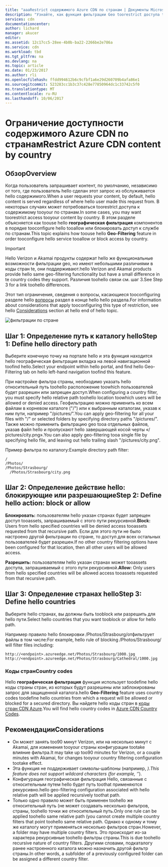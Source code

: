 ```yaml
---
title: "aaaRestrict содержимого Azure CDN по странам | Документы Microsoft"
description: "Узнайте, как функция фильтрации Geo toorestrict доступа tooyour Azure CDN содержимого с помощью hello."
services: cdn
documentationcenter: 
author: lichard
manager: akucer
editor: 
ms.assetid: 12c17cc5-28ee-4b0b-ba22-2266be2e786a
ms.service: cdn
ms.workload: tbd
ms.tgt_pltfrm: na
ms.devlang: na
ms.topic: article
ms.date: 01/23/2017
ms.author: rli
ms.openlocfilehash: ffdd994612b6c9cfbf1a6e29d260709b4afa86e1
ms.sourcegitcommit: 523283cc1b3c37c428e77850964dc1c33742c5f0
ms.translationtype: MT
ms.contentlocale: ru-RU
ms.lasthandoff: 10/06/2017
---
```

# <a name="restrict-azure-cdn-content-by-country"></a><span data-ttu-id="cbf4a-103">Ограничение доступности содержимого Azure CDN по странам</span><span class="sxs-lookup"><span data-stu-id="cbf4a-103">Restrict Azure CDN content by country</span></span>

## <a name="overview"></a><span data-ttu-id="cbf4a-104">Обзор</span><span class="sxs-lookup"><span data-stu-id="cbf4a-104">Overview</span></span>
<span data-ttu-id="cbf4a-105">Когда пользователь запрашивает контент, по умолчанию, независимо от того, где пользователь hello сделан этот запрос из обслуживается hello содержимого.</span><span class="sxs-lookup"><span data-stu-id="cbf4a-105">When a user requests your content, by default, hello content is served regardless of where hello user made this request from.</span></span> <span data-ttu-id="cbf4a-106">В некоторых случаях может потребоваться toorestrict доступа к содержимому tooyour по странам.</span><span class="sxs-lookup"><span data-stu-id="cbf4a-106">In some cases, you may want toorestrict access tooyour content by country.</span></span> <span data-ttu-id="cbf4a-107">В этом разделе объясняется как toouse hello **географическая фильтрация** компонентов в порядке tooconfigure hello tooallow или блокировать доступ к службе по странам.</span><span class="sxs-lookup"><span data-stu-id="cbf4a-107">This topic explains how toouse hello **Geo-Filtering** feature in order tooconfigure hello service tooallow or block access by country.</span></span>

> [!IMPORTANT]
> <span data-ttu-id="cbf4a-108">Hello Verizon и Akamai продукты содержат hello же функциональные возможности фильтрации geo, но имеют небольшими различиями в коды стран te, они поддерживают.</span><span class="sxs-lookup"><span data-stu-id="cbf4a-108">hello Verizon and Akamai products provide hello same geo-filtering functionality but have a small difference in te country codes they support.</span></span> <span data-ttu-id="cbf4a-109">Различия toohello связи см. шаг 3.</span><span class="sxs-lookup"><span data-stu-id="cbf4a-109">See Step 3 for a link toohello differences.</span></span>


<span data-ttu-id="cbf4a-110">Этот тип ограничения, сведения о вопросы, касающиеся tooconfiguring разделе hello [вопросы](cdn-restrict-access-by-country.md#considerations) раздел в конце hello hello раздела.</span><span class="sxs-lookup"><span data-stu-id="cbf4a-110">For information about considerations that apply tooconfiguring this type of restriction, see hello [Considerations](cdn-restrict-access-by-country.md#considerations) section at hello end of hello topic.</span></span>  

![фильтрации по стране](./media/cdn-filtering/cdn-country-filtering-akamai.png)

## <a name="step-1-define-hello-directory-path"></a><span data-ttu-id="cbf4a-112">Шаг 1: Определение путь к каталогу hello</span><span class="sxs-lookup"><span data-stu-id="cbf4a-112">Step 1: Define hello directory path</span></span>
<span data-ttu-id="cbf4a-113">Выберите конечную точку на портале hello и эта функция находится hello географическая фильтрация вкладка на левой навигационной toofind hello.</span><span class="sxs-lookup"><span data-stu-id="cbf4a-113">Select your endpoint within hello portal, and find hello Geo-Filtering tab on hello left-hand navigation toofind this feature.</span></span>

<span data-ttu-id="cbf4a-114">При настройке фильтра страны, необходимо указать hello относительный путь toohello расположение toowhich пользователей будет разрешен или запрещен доступ.</span><span class="sxs-lookup"><span data-stu-id="cbf4a-114">When configuring a country filter, you must specify hello relative path toohello location toowhich users will be allowed or denied access.</span></span> <span data-ttu-id="cbf4a-115">Геофильтрацию можно применить ко всем файлам в корневом каталоге ("/") или к выбранным каталогам, указав к ним пути, например "/pictures/".</span><span class="sxs-lookup"><span data-stu-id="cbf4a-115">You can apply geo-filtering for all your files with "/" or selected folders by specifying directory paths "/pictures/".</span></span> <span data-ttu-id="cbf4a-116">Также можно применить фильтрацию geo tooa отдельных файлов, указав файл hello и пропускают hello завершающей косой черты «/ pictures/city.png».</span><span class="sxs-lookup"><span data-stu-id="cbf4a-116">You can also apply geo-filtering tooa single file by specifying hello file, and leaving out hello trailing slash "/pictures/city.png".</span></span>

<span data-ttu-id="cbf4a-117">Пример фильтра по каталогу:</span><span class="sxs-lookup"><span data-stu-id="cbf4a-117">Example directory path filter:</span></span>

    /                                 
    /Photos/
    /Photos/Strasbourg/
      /Photos/Strasbourg/city.png

## <a name="step-2-define-hello-action-block-or-allow"></a><span data-ttu-id="cbf4a-118">Шаг 2: Определение действие hello: блокирующие или разрешающие</span><span class="sxs-lookup"><span data-stu-id="cbf4a-118">Step 2: Define hello action: block or allow</span></span>
<span data-ttu-id="cbf4a-119">**Блокировать:** пользователям hello указан странах будет запрещен доступ tooassets, запрашиваемый с этого пути рекурсивной.</span><span class="sxs-lookup"><span data-stu-id="cbf4a-119">**Block:** Users from hello specified countries will be denied access tooassets requested from that recursive path.</span></span> <span data-ttu-id="cbf4a-120">Если для этого пути не было настроено другой фильтрации по стране, то доступ для всех остальных пользователей будет разрешен.</span><span class="sxs-lookup"><span data-stu-id="cbf4a-120">If no other country filtering options have been configured for that location, then all other users will be allowed access.</span></span>

<span data-ttu-id="cbf4a-121">**Разрешить:** пользователям hello указан странах может tooassets доступа, запрашиваемый с этого пути рекурсивной.</span><span class="sxs-lookup"><span data-stu-id="cbf4a-121">**Allow:** Only users from hello specified countries will be allowed access tooassets requested from that recursive path.</span></span>

## <a name="step-3-define-hello-countries"></a><span data-ttu-id="cbf4a-122">Шаг 3: Определение странах hello</span><span class="sxs-lookup"><span data-stu-id="cbf4a-122">Step 3: Define hello countries</span></span>
<span data-ttu-id="cbf4a-123">Выберите hello странах, вы должны быть tooblock или разрешить для hello пути.</span><span class="sxs-lookup"><span data-stu-id="cbf4a-123">Select hello countries that you want tooblock or allow for hello path.</span></span> 

<span data-ttu-id="cbf4a-124">Например правило hello блокировки /Photos/Strasbourg/отфильтрует файлы в том числе:</span><span class="sxs-lookup"><span data-stu-id="cbf4a-124">For example, hello rule of blocking /Photos/Strasbourg/ will filter files including:</span></span>

    http://<endpoint>.azureedge.net/Photos/Strasbourg/1000.jpg
    http://<endpoint>.azureedge.net/Photos/Strasbourg/Cathedral/1000.jpg


### <a name="country-codes"></a><span data-ttu-id="cbf4a-125">Коды стран</span><span class="sxs-lookup"><span data-stu-id="cbf4a-125">Country codes</span></span>
<span data-ttu-id="cbf4a-126">Hello **географическая фильтрация** функция использует toodefine hello коды страны стран, из которых будут разрешены или заблокированы запрос для защищенной каталога.</span><span class="sxs-lookup"><span data-stu-id="cbf4a-126">hello **Geo-Filtering** feature uses country codes toodefine hello countries from which a request will be allowed or blocked for a secured directory.</span></span> <span data-ttu-id="cbf4a-127">Вы найдете hello коды стран в [коды стран CDN Azure](https://msdn.microsoft.com/library/mt761717.aspx).</span><span class="sxs-lookup"><span data-stu-id="cbf4a-127">You will find hello country codes in [Azure CDN  Country Codes](https://msdn.microsoft.com/library/mt761717.aspx).</span></span> 

## <span data-ttu-id="cbf4a-128"><a id="considerations"></a>Рекомендации</span><span class="sxs-lookup"><span data-stu-id="cbf4a-128"><a id="considerations"></a>Considerations</span></span>
* <span data-ttu-id="cbf4a-129">Он может занять too90 минут Verizon, или на несколько минут с Akamai, для изменения tooyour страны конфигурации tootake влияние фильтра.</span><span class="sxs-lookup"><span data-stu-id="cbf4a-129">It may take up too90 minutes for Verizon, or a couple minutes with Akamai, for changes tooyour country filtering configuration tootake effect.</span></span>
* <span data-ttu-id="cbf4a-130">Эта функция не поддерживает символы-шаблоны (например, *).</span><span class="sxs-lookup"><span data-stu-id="cbf4a-130">This feature does not support wildcard characters (for example, ‘*’).</span></span>
* <span data-ttu-id="cbf4a-131">Конфигурация географическая фильтрация Hello, связанные с относительным путем hello будет путь toothat применяются рекурсивно.</span><span class="sxs-lookup"><span data-stu-id="cbf4a-131">hello geo-filtering configuration associated with hello relative path will be applied recursively toothat path.</span></span>
* <span data-ttu-id="cbf4a-132">Только одно правило может быть применен toohello же относительный путь (не может создавать несколько фильтров, страны, toohello точки же относительный путь.</span><span class="sxs-lookup"><span data-stu-id="cbf4a-132">Only one rule can be applied toohello same relative path (you cannot create multiple country filters that point toohello same relative path.</span></span> <span data-ttu-id="cbf4a-133">Однако к одному и тому же каталогу могут применяться несколько фильтров стран.</span><span class="sxs-lookup"><span data-stu-id="cbf4a-133">However, a folder may have multiple country filters.</span></span> <span data-ttu-id="cbf4a-134">Это происходит из-за характера рекурсивные toohello фильтры страны.</span><span class="sxs-lookup"><span data-stu-id="cbf4a-134">This is due toohello recursive nature of country filters.</span></span> <span data-ttu-id="cbf4a-135">Другими словами, подкаталогу ранее настроенного каталога можно назначить другой фильтр страны.</span><span class="sxs-lookup"><span data-stu-id="cbf4a-135">In other words, a subfolder of a previously configured folder can be assigned a different country filter.</span></span>

